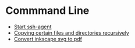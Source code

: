 # Commmand Line

-   [Start ssh-agent](start-ssh-agent.md)
-   [Copying certain files and directories recursively](rsync-include-exclude.md)
-   [Convert inkscape svg to pdf](inkscape-svg-to-pdf.md)
